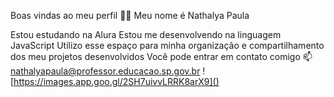 Boas vindas ao meu perfil 💙💙
Meu nome é Nathalya Paula

Estou estudando na Alura
Estou me desenvolvendo na linguagem JavaScript
Utilizo esse espaço para minha organização e compartilhamento dos meu projetos desenvolvidos
Você pode entrar em contato comigo 📫
nathalyapaula@professor.educacao.sp.gov.br 
![https://images.app.goo.gl/2SH7uivvLRRK8arX9]()


